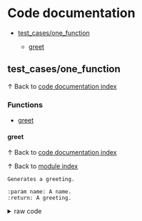 # <a name='codedocumentation'></a>Code documentation

* [test\_cases/one\_function](#testcasesonefunction)


	* [greet](#greet)

## <a name='testcasesonefunction'></a>test\_cases/one\_function
&uparrow; Back to [code documentation index](#codedocumentation)

### <a name='functions'></a>Functions

* [greet](#greet)

#### <a name='greet'></a>greet
&uparrow; Back to [code documentation index](#codedocumentation)

&uparrow; Back to [module index](#test_cases/one_function)


    Generates a greeting.

    :param name: A name.
    :return: A greeting.

<details>
<summary>raw code</summary>

```python
def greet(name: str) -> str:
    """
    Generates a greeting.

    :param name: A name.
    :return: A greeting.
    """
    return f"Hello {name}"

```
</details>
